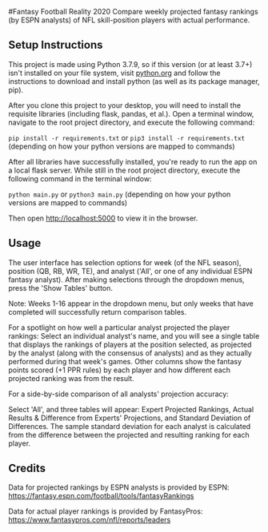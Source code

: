 #Fantasy Football Reality 2020
Compare weekly projected fantasy rankings (by ESPN analysts) of NFL skill-position players with actual performance.

## Setup Instructions
This project is made using Python 3.7.9, so if this version (or at least 3.7+) isn't installed on your file system, visit [python.org](https://www.python.org/downloads/release/python-379/) and follow the instructions to download and install python (as well as its package manager, pip).

After you clone this project to your desktop, you will need to install the requisite libraries (including flask, pandas, et al.). Open a terminal window, navigate to the root project directory, and execute the following command:

`pip install -r requirements.txt`
or
`pip3 install -r requirements.txt`
(depending on how your python versions are mapped to commands)

After all libraries have successfully installed, you're ready to run the app on a local flask server. While still in the root project directory, execute the following command in the terminal window:

`python main.py`
or
`python3 main.py`
(depending on how your python versions are mapped to commands)

Then open [http://localhost:5000](http://localhost:5000) to view it in the browser.

## Usage
The user interface has selection options for week (of the NFL season), position (QB, RB, WR, TE), and analyst ('All', or one of any individual ESPN fantasy analyst). After making selections through the dropdown menus, press the 'Show Tables' button.

Note: Weeks 1-16 appear in the dropdown menu, but only weeks that have completed will successfully return comparison tables.

For a spotlight on how well a particular analyst projected the player rankings:
Select an individual analyst's name, and you will see a single table that displays the rankings of players at the position selected, as projected by the analyst (along with the consensus of analysts) and as they actually performed during that week's games. Other columns show the fantasy points scored (+1 PPR rules) by each player and how different each projected ranking was from the result.

For a side-by-side comparison of all analysts' projection accuracy:

Select 'All', and three tables will appear: Expert Projected Rankings, Actual Results & Difference from Experts' Projections, and Standard Deviation of Differences. The sample standard deviation for each analyst is calculated from the difference between the projected and resulting ranking for each player.

## Credits
Data for projected rankings by ESPN analysts is provided by ESPN: https://fantasy.espn.com/football/tools/fantasyRankings

Data for actual player rankings is provided by FantasyPros: https://www.fantasypros.com/nfl/reports/leaders

